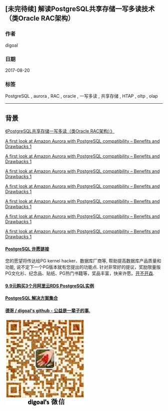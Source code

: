 ## [未完待续] 解读PostgreSQL共享存储一写多读技术（类Oracle RAC架构）  
                       
### 作者      
digoal      
      
### 日期       
2017-08-20      
        
### 标签      
PostgreSQL , aurora , RAC , oracle , 一写多读 , 共享存储 , HTAP , oltp , olap    
                  
----                  
                   
## 背景     
  
[《PostgreSQL共享存储一写多读（类Oracle RAC架构）》](../201510/20151007_01.md)    
  
[A first look at Amazon Aurora with PostgreSQL compatibility – Benefits and Drawbacks 1](http://www.toadworld.com/platforms/mysql/b/weblog/archive/2017/02/14/a-first-look-at-amazon-aurora-with-mysql-postgresql-compatibility-benefits-and-drawbacks-part-i)  
  
[A first look at Amazon Aurora with PostgreSQL compatibility – Benefits and Drawbacks 1](http://www.toadworld.com/platforms/postgres/b/weblog/archive/2017/03/17/a-first-look-at-amazon-aurora-with-postgresql-compatibility-benefits-and-drawbacks-part-ii)  
  
[A first look at Amazon Aurora with PostgreSQL compatibility – Benefits and Drawbacks 1](https://www.toadworld.com/platforms/postgres/b/weblog/archive/2017/04/27/a-first-look-at-amazon-aurora-with-postgresql-compatibility-benefits-and-drawbacks-part-iii)  
  
[A first look at Amazon Aurora with PostgreSQL compatibility – Benefits and Drawbacks 1](https://www.toadworld.com/platforms/postgres/b/weblog/archive/2017/05/09/a-first-look-at-amazon-aurora-with-postgresql-compatibility-benefits-and-drawbacks-part-iv)  
  
[A first look at Amazon Aurora with PostgreSQL compatibility – Benefits and Drawbacks 1](https://www.toadworld.com/platforms/postgres/b/weblog/archive/2017/06/07/a-first-look-at-amazon-aurora-with-postgresql-compatibility-benefits-and-drawbacks-part-v)  
  
[A first look at Amazon Aurora with PostgreSQL compatibility – Benefits and Drawbacks 1](https://www.toadworld.com/platforms/postgres/b/weblog/archive/2017/07/12/a-first-look-at-amazon-aurora-with-postgresql-compatibility-benefits-and-drawbacks-part-vi)  
  
[A first look at Amazon Aurora with PostgreSQL compatibility – Benefits and Drawbacks 1](http://www.toadworld.com/platforms/postgres/b/weblog/archive/2017/08/03/a-first-look-at-amazon-aurora-with-postgresql-compatibility-benefits-and-drawbacks-part-vii)  
  
  
  
  
  
  
  
  
  
  
  
  
  
  
  
  
  
  
  
  
  
  
  
  
  
  
  
  
  
  
  
  
  
  
  
  
  
  
  
  
  
  
  
  
  
  
  
  
  
  
  
  
  
  
  
  
  
  
  
  
  
  
  
  
  
  
  
  
  
  
  
  
  
  
  
#### [PostgreSQL 许愿链接](https://github.com/digoal/blog/issues/76 "269ac3d1c492e938c0191101c7238216")
您的愿望将传达给PG kernel hacker、数据库厂商等, 帮助提高数据库产品质量和功能, 说不定下一个PG版本就有您提出的功能点. 针对非常好的提议，奖励限量版PG文化衫、纪念品、贴纸、PG热门书籍等，奖品丰富，快来许愿。[开不开森](https://github.com/digoal/blog/issues/76 "269ac3d1c492e938c0191101c7238216").  
  
  
#### [9.9元购买3个月阿里云RDS PostgreSQL实例](https://www.aliyun.com/database/postgresqlactivity "57258f76c37864c6e6d23383d05714ea")
  
  
#### [PostgreSQL 解决方案集合](https://yq.aliyun.com/topic/118 "40cff096e9ed7122c512b35d8561d9c8")
  
  
#### [德哥 / digoal's github - 公益是一辈子的事.](https://github.com/digoal/blog/blob/master/README.md "22709685feb7cab07d30f30387f0a9ae")
  
  
![digoal's wechat](../pic/digoal_weixin.jpg "f7ad92eeba24523fd47a6e1a0e691b59")
  
